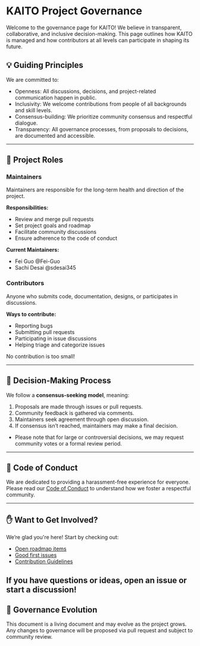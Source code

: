 # KAITO Project Governance

Welcome to the governance page for KAITO! We believe in transparent, collaborative, and inclusive decision-making. This page outlines how KAITO is managed and how contributors at all levels can participate in shaping its future.

## 💡 Guiding Principles

We are committed to:

* Openness: All discussions, decisions, and project-related communication happen in public.
* Inclusivity: We welcome contributions from people of all backgrounds and skill levels.
* Consensus-building: We prioritize community consensus and respectful dialogue.
* Transparency: All governance processes, from proposals to decisions, are documented and accessible.

---

## 🧱 Project Roles

### Maintainers

Maintainers are responsible for the long-term health and direction of the project.

**Responsibilities:**

* Review and merge pull requests
* Set project goals and roadmap
* Facilitate community discussions
* Ensure adherence to the code of conduct

**Current Maintainers:**

* Fei Guo @Fei-Guo
* Sachi Desai @sdesai345

### Contributors

Anyone who submits code, documentation, designs, or participates in discussions.

**Ways to contribute:**

* Reporting bugs
* Submitting pull requests
* Participating in issue discussions
* Helping triage and categorize issues

No contribution is too small!

---

## 📜 Decision-Making Process

We follow a **consensus-seeking model**, meaning:

1. Proposals are made through issues or pull requests.
2. Community feedback is gathered via comments.
3. Maintainers seek agreement through open discussion.
4. If consensus isn’t reached, maintainers may make a final decision.

* Please note that for large or controversial decisions, we may request community votes or a formal review period.
---

## 🧩 Code of Conduct

We are dedicated to providing a harassment-free experience for everyone. Please read our [Code of Conduct](./CODE_OF_CONDUCT.md) to understand how we foster a respectful community.

---

## ✋ Want to Get Involved?

We’re glad you're here! Start by checking out:

* [Open roadmap items](https://github.com/orgs/kaito-project/projects/1)
* [Good first issues](https://github.com/YOUR-REPO/labels/good%20first%20issue)
* [Contribution Guidelines](./CONTRIBUTING.md)

If you have questions or ideas, open an issue or start a discussion!
---

## 🔄 Governance Evolution

This document is a living document and may evolve as the project grows. Any changes to governance will be proposed via pull request and subject to community review.

